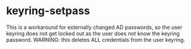keyring-setpass
=

This is a workaround for externally changed AD passwords, so the user keyring does not get locked out as the user does not know the keyring password.
WARNING: this deletes ALL credentials from the user keyring.

